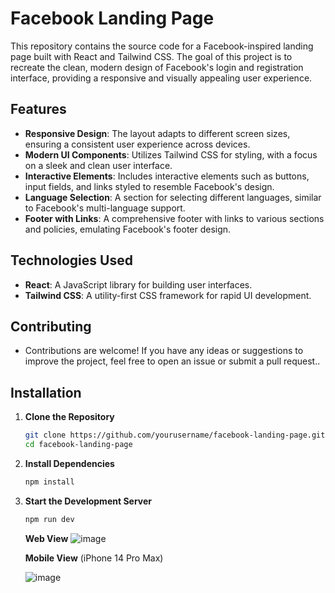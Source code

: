 # Facebook Landing Page

This repository contains the source code for a Facebook-inspired landing page built with React and Tailwind CSS. The goal of this project is to recreate the clean, modern design of Facebook's login and registration interface, providing a responsive and visually appealing user experience.

## Features

- **Responsive Design**: The layout adapts to different screen sizes, ensuring a consistent user experience across devices.
- **Modern UI Components**: Utilizes Tailwind CSS for styling, with a focus on a sleek and clean user interface.
- **Interactive Elements**: Includes interactive elements such as buttons, input fields, and links styled to resemble Facebook's design.
- **Language Selection**: A section for selecting different languages, similar to Facebook's multi-language support.
- **Footer with Links**: A comprehensive footer with links to various sections and policies, emulating Facebook's footer design.

## Technologies Used

- **React**: A JavaScript library for building user interfaces.
- **Tailwind CSS**: A utility-first CSS framework for rapid UI development.

## Contributing

- Contributions are welcome! If you have any ideas or suggestions to improve the project, feel free to open an issue or submit a pull request..

## Installation

1. **Clone the Repository**
   ```bash
   git clone https://github.com/yourusername/facebook-landing-page.git
   cd facebook-landing-page
   ```

2. **Install Dependencies**
   ```bash
   npm install
   ```

3. **Start the Development Server**
   ```bash
   npm run dev
   ```
   **Web View**
   ![image](https://github.com/user-attachments/assets/7012db08-f28e-43e8-8503-32be5ca1fdc4)

   **Mobile View** (iPhone 14 Pro Max)
   
   ![image](https://github.com/user-attachments/assets/c48d6ec6-6d43-4669-8dc0-847e64ebfa86)



   
